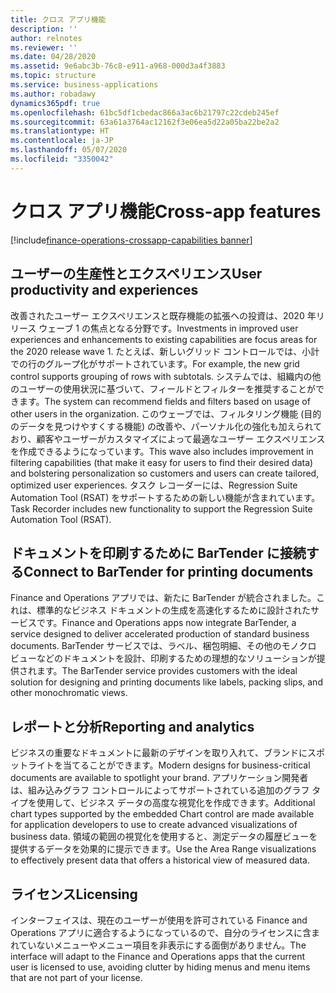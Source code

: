 ```yaml
---
title: クロス アプリ機能
description: ''
author: relnotes
ms.reviewer: ''
ms.date: 04/28/2020
ms.assetid: 9e6abc3b-76c8-e911-a968-000d3a4f3883
ms.topic: structure
ms.service: business-applications
ms.author: robadawy
dynamics365pdf: true
ms.openlocfilehash: 61bc5df1cbedac866a3ac6b21797c22cdeb245ef
ms.sourcegitcommit: 63a61a3764ac12162f3e06ea5d22a05ba22be2a2
ms.translationtype: HT
ms.contentlocale: ja-JP
ms.lasthandoff: 05/07/2020
ms.locfileid: "3350042"
---
```

# <a name="cross-app-features"></a><span data-ttu-id="124b1-102">クロス アプリ機能</span><span class="sxs-lookup"><span data-stu-id="124b1-102">Cross-app features</span></span>

[!include[finance-operations-crossapp-capabilities banner](../includes/finance-operations-crossapp-capabilities.md)]

<!--structure start-->
## <a name="user-productivity-and-experiences"></a><span data-ttu-id="124b1-103">ユーザーの生産性とエクスペリエンス</span><span class="sxs-lookup"><span data-stu-id="124b1-103">User productivity and experiences</span></span>
<span data-ttu-id="124b1-104">改善されたユーザー エクスペリエンスと既存機能の拡張への投資は、2020 年リリース ウェーブ 1 の焦点となる分野です。</span><span class="sxs-lookup"><span data-stu-id="124b1-104">Investments in improved user experiences and enhancements to existing capabilities are focus areas for the 2020 release wave 1.</span></span> <span data-ttu-id="124b1-105">たとえば、新しいグリッド コントロールでは、小計での行のグループ化がサポートされています。</span><span class="sxs-lookup"><span data-stu-id="124b1-105">For example, the new grid control supports grouping of rows with subtotals.</span></span> <span data-ttu-id="124b1-106">システムでは、組織内の他のユーザーの使用状況に基づいて、フィールドとフィルターを推奨することができます。</span><span class="sxs-lookup"><span data-stu-id="124b1-106">The system can recommend fields and filters based on usage of other users in the organization.</span></span> <span data-ttu-id="124b1-107">このウェーブでは、フィルタリング機能 (目的のデータを見つけやすくする機能) の改善や、パーソナル化の強化も加えられており、顧客やユーザーがカスタマイズによって最適なユーザー エクスペリエンスを作成できるようになっています。</span><span class="sxs-lookup"><span data-stu-id="124b1-107">This wave also includes improvement in filtering capabilities (that make it easy for users to find their desired data) and bolstering personalization so customers and users can create tailored, optimized user experiences.</span></span> <span data-ttu-id="124b1-108">タスク レコーダーには、Regression Suite Automation Tool (RSAT) をサポートするための新しい機能が含まれています。</span><span class="sxs-lookup"><span data-stu-id="124b1-108">Task Recorder includes new functionality to support the Regression Suite Automation Tool (RSAT).</span></span>

## <a name="connect-to-bartender-for-printing-documents"></a><span data-ttu-id="124b1-109">ドキュメントを印刷するために BarTender に接続する</span><span class="sxs-lookup"><span data-stu-id="124b1-109">Connect to BarTender for printing documents</span></span>
<span data-ttu-id="124b1-110">Finance and Operations アプリでは、新たに BarTender が統合されました。これは、標準的なビジネス ドキュメントの生成を高速化するために設計されたサービスです。</span><span class="sxs-lookup"><span data-stu-id="124b1-110">Finance and Operations apps now integrate BarTender, a service designed to deliver accelerated production of standard business documents.</span></span> <span data-ttu-id="124b1-111">BarTender サービスでは、ラベル、梱包明細、その他のモノクロ ビューなどのドキュメントを設計、印刷するための理想的なソリューションが提供されます。</span><span class="sxs-lookup"><span data-stu-id="124b1-111">The BarTender service provides customers with the ideal solution for designing and printing documents like labels, packing slips, and other monochromatic views.</span></span> 

## <a name="reporting-and-analytics"></a><span data-ttu-id="124b1-112">レポートと分析</span><span class="sxs-lookup"><span data-stu-id="124b1-112">Reporting and analytics</span></span>
<span data-ttu-id="124b1-113">ビジネスの重要なドキュメントに最新のデザインを取り入れて、ブランドにスポットライトを当てることができます。</span><span class="sxs-lookup"><span data-stu-id="124b1-113">Modern designs for business-critical documents are available to spotlight your brand.</span></span> <span data-ttu-id="124b1-114">アプリケーション開発者は、組み込みグラフ コントロールによってサポートされている追加のグラフ タイプを使用して、ビジネス データの高度な視覚化を作成できます。</span><span class="sxs-lookup"><span data-stu-id="124b1-114">Additional chart types supported by the embedded Chart control are made available for application developers to use to create advanced visualizations of business data.</span></span> <span data-ttu-id="124b1-115">領域の範囲の視覚化を使用すると、測定データの履歴ビューを提供するデータを効果的に提示できます。</span><span class="sxs-lookup"><span data-stu-id="124b1-115">Use the Area Range visualizations to effectively present data that offers a historical view of measured data.</span></span>

## <a name="licensing"></a><span data-ttu-id="124b1-116">ライセンス</span><span class="sxs-lookup"><span data-stu-id="124b1-116">Licensing</span></span>
<span data-ttu-id="124b1-117">インターフェイスは、現在のユーザーが使用を許可されている Finance and Operations アプリに適合するようになっているので、自分のライセンスに含まれていないメニューやメニュー項目を非表示にする面倒がありません。</span><span class="sxs-lookup"><span data-stu-id="124b1-117">The interface will adapt to the Finance and Operations apps that the current user is licensed to use, avoiding clutter by hiding menus and menu items that are not part of your license.</span></span>
<!--structure end-->



